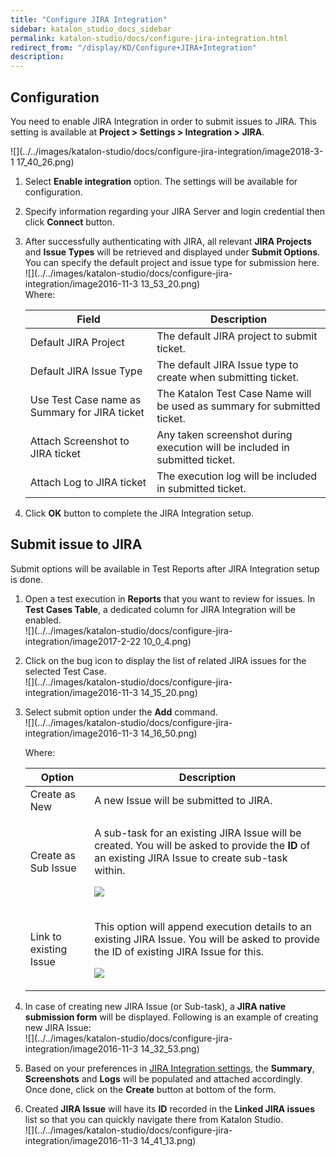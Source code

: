 ```yaml
---
title: "Configure JIRA Integration" 
sidebar: katalon_studio_docs_sidebar
permalink: katalon-studio/docs/configure-jira-integration.html 
redirect_from: "/display/KD/Configure+JIRA+Integration" 
description: 
---
```

Configuration
-------------

You need to enable JIRA Integration in order to submit issues to JIRA. This setting is available at **Project > Settings > Integration > JIRA**.

![](../../images/katalon-studio/docs/configure-jira-integration/image2018-3-1 17_40_26.png)

1.  Select **Enable integration** option. The settings will be available for configuration.  
      
    
2.  Specify information regarding your JIRA Server and login credential then click **Connect** button.  
      
    
3.  After successfully authenticating with JIRA, all relevant **JIRA Projects** and **Issue Types** will be retrieved and displayed under **Submit Options**. You can specify the default project and issue type for submission here.   
    ![](../../images/katalon-studio/docs/configure-jira-integration/image2016-11-3 13_53_20.png)  
    Where:
    
    | Field | Description |
    | --- | --- |
    | Default JIRA Project | The default JIRA project to submit ticket. |
    | Default JIRA Issue Type | The default JIRA Issue type to create when submitting ticket. |
    | Use Test Case name as Summary for JIRA ticket | The Katalon Test Case Name will be used as summary for submitted ticket. |
    | Attach Screenshot to JIRA ticket | Any taken screenshot during execution will be included in submitted ticket. |
    | Attach Log to JIRA ticket | The execution log will be included in submitted ticket. |
    
4.  Click **OK** button to complete the JIRA Integration setup.
    

Submit issue to JIRA
--------------------

Submit options will be available in Test Reports after JIRA Integration setup is done.

1.  Open a test execution in **Reports** that you want to review for issues. In **Test Cases Table**, a dedicated column for JIRA Integration will be enabled.  
    ![](../../images/katalon-studio/docs/configure-jira-integration/image2017-2-22 10_0_4.png)  
      
    
2.  Click on the bug icon to display the list of related JIRA issues for the selected Test Case.  
    ![](../../images/katalon-studio/docs/configure-jira-integration/image2016-11-3 14_15_20.png)  
      
    
3.  Select submit option under the **Add** command.  
    ![](../../images/katalon-studio/docs/configure-jira-integration/image2016-11-3 14_16_50.png)
    
    Where:
    
    <table><thead><tr><th>Option</th><th>Description</th></tr></thead><tbody><tr><td>Create as New</td><td>A new Issue will be submitted to JIRA.</td></tr><tr><td>Create as Sub Issue</td><td><p>A sub-task for an existing JIRA Issue will be created. You will be asked to provide the <strong>ID</strong> of an existing JIRA Issue to create sub-task within.</p><p><img src="../../images/katalon-studio/docs/configure-jira-integration/image2016-11-3 14_25_54.png"></p></td></tr><tr><td>Link to existing Issue</td><td><p>This option will append execution details to an existing JIRA Issue. You will be asked to provide the ID of existing JIRA Issue for this.</p><p><img src="../../images/katalon-studio/docs/configure-jira-integration/image2016-11-3 14_28_29.png"></p></td></tr></tbody></table>
    
4.  In case of creating new JIRA Issue (or Sub-task), a **JIRA native submission form** will be displayed. Following is an example of creating new JIRA Issue:  
    ![](../../images/katalon-studio/docs/configure-jira-integration/image2016-11-3 14_32_53.png)  
      
    
5.  Based on your preferences in [JIRA Integration settings](#ConfigureJIRAIntegration-Configuration), the **Summary**, **Screenshots** and **Logs** will be populated and attached accordingly. Once done, click on the **Create** button at bottom of the form.  
      
    
6.  Created **JIRA Issue** will have its **ID** recorded in the **Linked JIRA issues** list so that you can quickly navigate there from Katalon Studio.  
    ![](../../images/katalon-studio/docs/configure-jira-integration/image2016-11-3 14_41_13.png)